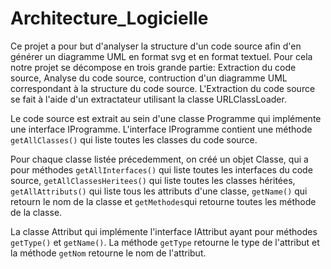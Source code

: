 # Architecture_Logicielle

Ce projet a pour but d'analyser la structure d'un code source afin d'en générer un diagramme UML en format svg et en format textuel. Pour cela notre projet se décompose en trois grande partie: Extraction du code source, Analyse du code source, contruction d'un diagramme UML correspondant à la structure du code source. L'Extraction du code source se fait à l'aide d'un extractateur utilisant la classe URLClassLoader. 

Le code source est extrait au sein d'une classe Programme qui implémente une interface IProgramme. L'interface IProgramme contient une méthode `getAllClasses()` qui liste toutes les classes du code source. 

Pour chaque classe listée précedemment, on créé un objet Classe, qui a pour méthodes `getAllInterfaces()` qui liste toutes les interfaces du code source, `getAllClassesHeritees()` qui liste toutes les classes héritées, `getAllAttributs()` qui liste tous les attributs d'une classe, `getName()` qui retourn le nom de la classe et `getMethodes`qui retourne toutes les méthode de la classe.

La classe Attribut qui implémente l'interface IAttribut ayant pour méthodes `getType()` et `getName()`. La méthode `getType` retourne le type de l'attribut et la méthode `getNom` retourne le nom de l'attribut.

  



























